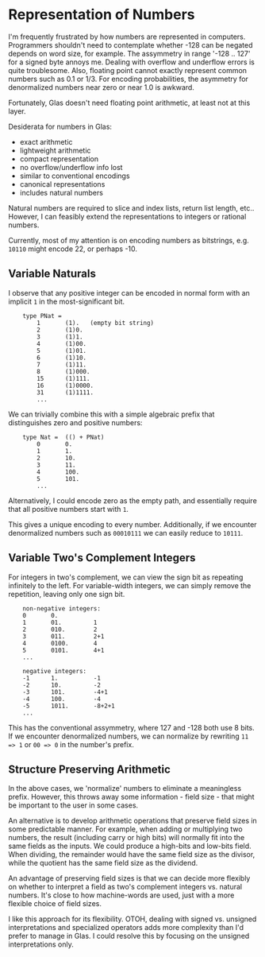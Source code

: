 
# Representation of Numbers

I'm frequently frustrated by how numbers are represented in computers. Programmers shouldn't need to contemplate whether -128 can be negated depends on word size, for example. The assymmetry in range '-128 .. 127' for a signed byte annoys me. Dealing with overflow and underflow errors is quite troublesome. Also, floating point cannot exactly represent common numbers such as 0.1 or 1/3. For encoding probabilities, the asymmetry for denormalized numbers near zero or near 1.0 is awkward.

Fortunately, Glas doesn't need floating point arithmetic, at least not at this layer. 

Desiderata for numbers in Glas:

* exact arithmetic
* lightweight arithmetic
* compact representation
* no overflow/underflow info lost
* similar to conventional encodings
* canonical representations
* includes natural numbers

Natural numbers are required to slice and index lists, return list length, etc.. However, I can feasibly extend the representations to integers or rational numbers. 

Currently, most of my attention is on encoding numbers as bitstrings, e.g. `10110` might encode 22, or perhaps -10.

## Variable Naturals

I observe that any positive integer can be encoded in normal form with an implicit `1` in the most-significant bit.

        type PNat =
            1       (1).   (empty bit string)
            2       (1)0.  
            3       (1)1.
            4       (1)00.
            5       (1)01.
            6       (1)10.
            7       (1)11.
            8       (1)000.
            15      (1)111.
            16      (1)0000.
            31      (1)1111.
            ...

We can trivially combine this with a simple algebraic prefix that distinguishes zero and positive numbers:

        type Nat =  (() + PNat)
            0       0.
            1       1.
            2       10.
            3       11.
            4       100.
            5       101.
            ...

Alternatively, I could encode zero as the empty path, and essentially require that all positive numbers start with `1`. 

This gives a unique encoding to every number. Additionally, if we encounter denormalized numbers such as `00010111` we can easily reduce to `10111`. 

## Variable Two's Complement Integers

For integers in two's complement, we can view the sign bit as repeating infinitely to the left. For variable-width integers, we can simply remove the repetition, leaving only one sign bit.

        non-negative integers:
        0       0.          
        1       01.         1
        2       010.        2
        3       011.        2+1
        4       0100.       4
        5       0101.       4+1
        ...

        negative integers:
        -1      1.          -1
        -2      10.         -2
        -3      101.        -4+1
        -4      100.        -4
        -5      1011.       -8+2+1
        ...

This has the conventional assymmetry, where 127 and -128 both use 8 bits. If we encounter denormalized numbers, we can normalize by rewriting `11 => 1` or `00 => 0` in the number's prefix.

## Structure Preserving Arithmetic

In the above cases, we 'normalize' numbers to eliminate a meaningless prefix. However, this throws away some information - field size - that might be important to the user in some cases. 

An alternative is to develop arithmetic operations that preserve field sizes in some predictable manner. For example, when adding or multiplying two numbers, the result (including carry or high bits) will normally fit into the same fields as the inputs. We could produce a high-bits and low-bits field. When dividing, the remainder would have the same field size as the divisor, while the quotient has the same field size as the dividend.

An advantage of preserving field sizes is that we can decide more flexibly on whether to interpret a field as two's complement integers vs. natural numbers. It's close to how machine-words are used, just with a more flexible choice of field sizes.

I like this approach for its flexibility. OTOH, dealing with signed vs. unsigned interpretations and specialized operators adds more complexity than I'd prefer to manage in Glas. I could resolve this by focusing on the unsigned interpretations only.
